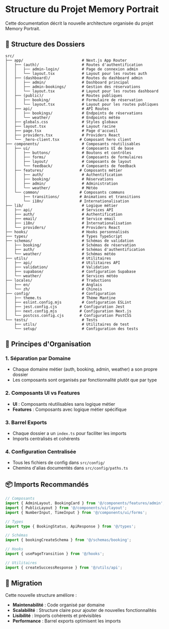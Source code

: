 # Structure du Projet Memory Portrait

Cette documentation décrit la nouvelle architecture organisée du projet Memory Portrait.

## 📁 Structure des Dossiers

```
src/
├── app/                          # Next.js App Router
│   ├── (auth)/                   # Routes d'authentification
│   │   ├── admin-login/          # Page de connexion admin
│   │   └── layout.tsx            # Layout pour les routes auth
│   ├── (dashboard)/              # Routes du dashboard admin
│   │   ├── admin/                # Dashboard principal
│   │   ├── admin-bookings/       # Gestion des réservations
│   │   └── layout.tsx            # Layout pour les routes dashboard
│   ├── (public)/                 # Routes publiques
│   │   ├── booking/              # Formulaire de réservation
│   │   └── layout.tsx            # Layout pour les routes publiques
│   ├── api/                      # API Routes
│   │   ├── bookings/             # Endpoints de réservations
│   │   └── weather/              # Endpoints météo
│   ├── globals.css               # Styles globaux
│   ├── layout.tsx                # Layout racine
│   ├── page.tsx                  # Page d'accueil
│   ├── providers.tsx             # Providers React
│   └── _hero-client.tsx         # Composant hero client
├── components/                   # Composants réutilisables
│   ├── ui/                       # Composants UI de base
│   │   ├── buttons/              # Boutons et contrôles
│   │   ├── forms/                # Composants de formulaires
│   │   ├── layout/               # Composants de layout
│   │   └── feedback/             # Composants de feedback
│   ├── features/                # Composants métier
│   │   ├── auth/                 # Authentification
│   │   ├── booking/              # Réservations
│   │   ├── admin/                # Administration
│   │   └── weather/              # Météo
│   └── common/                  # Composants communs
│       ├── transitions/         # Animations et transitions
│       └── i18n/                # Internationalisation
├── lib/                          # Logique métier
│   ├── api/                      # Services API
│   ├── auth/                     # Authentification
│   ├── email/                    # Service email
│   ├── i18n/                     # Internationalisation
│   └── providers/                # Providers React
├── hooks/                        # Hooks personnalisés
├── types/                        # Types TypeScript
├── schemas/                      # Schémas de validation
│   ├── booking/                  # Schémas de réservation
│   ├── auth/                     # Schémas d'authentification
│   └── weather/                  # Schémas météo
├── utils/                        # Utilitaires
│   ├── api/                      # Utilitaires API
│   ├── validation/               # Validation
│   ├── supabase/                 # Configuration Supabase
│   └── weather/                  # Services météo
├── locales/                      # Traductions
│   ├── en/                       # Anglais
│   └── zh/                       # Chinois
├── config/                       # Configuration
│   ├── theme.ts                  # Thème Mantine
│   ├── eslint.config.mjs         # Configuration ESLint
│   ├── jest.config.cjs          # Configuration Jest
│   ├── next.config.mjs          # Configuration Next.js
│   └── postcss.config.cjs       # Configuration PostCSS
└── tests/                        # Tests
    ├── utils/                    # Utilitaires de test
    └── setup/                    # Configuration des tests
```

## 🎯 Principes d'Organisation

### 1. **Séparation par Domaine**
- Chaque domaine métier (auth, booking, admin, weather) a son propre dossier
- Les composants sont organisés par fonctionnalité plutôt que par type

### 2. **Composants UI vs Features**
- **UI** : Composants réutilisables sans logique métier
- **Features** : Composants avec logique métier spécifique

### 3. **Barrel Exports**
- Chaque dossier a un `index.ts` pour faciliter les imports
- Imports centralisés et cohérents

### 4. **Configuration Centralisée**
- Tous les fichiers de config dans `src/config/`
- Chemins d'alias documentés dans `src/config/paths.ts`

## 📦 Imports Recommandés

```typescript
// Composants
import { AdminLayout, BookingCard } from '@/components/features/admin';
import { PublicLayout } from '@/components/ui/layout';
import { NumberInput, TimeInput } from '@/components/ui/forms';

// Types
import type { BookingStatus, ApiResponse } from '@/types';

// Schémas
import { bookingCreateSchema } from '@/schemas/booking';

// Hooks
import { usePageTransition } from '@/hooks';

// Utilitaires
import { createSuccessResponse } from '@/utils/api';
```

## 🔄 Migration

Cette nouvelle structure améliore :
- **Maintenabilité** : Code organisé par domaine
- **Scalabilité** : Structure claire pour ajouter de nouvelles fonctionnalités
- **Lisibilité** : Imports cohérents et prévisibles
- **Performance** : Barrel exports optimisent les imports
